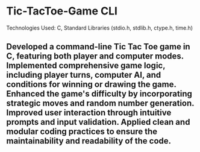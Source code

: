 # Tic-TacToe-Game CLI

Technologies Used: C, Standard Libraries (stdio.h, stdlib.h, ctype.h, time.h)

Developed a command-line Tic Tac Toe game in C, featuring both player and computer modes. Implemented comprehensive game logic, including player turns, computer AI, and conditions for winning or drawing the game. Enhanced the game's difficulty by incorporating strategic moves and random number generation. Improved user interaction through intuitive prompts and input validation. Applied clean and modular coding practices to ensure the maintainability and readability of the code.
---
